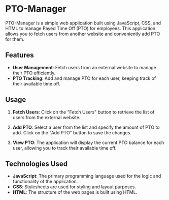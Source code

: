 # PTO-Manager

PTO-Manager is a simple web application built using JavaScript, CSS, and HTML to manage Payed Time Off (PTO) for employees. This application allows you to fetch users from another website and conveniently add PTO for them.

## Features

- **User Management**: Fetch users from an external website to manage their PTO efficiently.
- **PTO Tracking**: Add and manage PTO for each user, keeping track of their available time off.

## Usage

1. **Fetch Users**: Click on the "Fetch Users" button to retrieve the list of users from the external website.

2. **Add PTO**: Select a user from the list and specify the amount of PTO to add. Click on the "Add PTO" button to save the changes.

3. **View PTO**: The application will display the current PTO balance for each user, allowing you to track their available time off.

## Technologies Used

- **JavaScript**: The primary programming language used for the logic and functionality of the application.
- **CSS**: Stylesheets are used for styling and layout purposes.
- **HTML**: The structure of the web pages is built using HTML.

